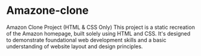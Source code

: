 # Amazone-clone
 Amazon Clone Project (HTML & CSS Only) This project is a static recreation of the Amazon homepage, built solely using HTML and CSS. It's designed to demonstrate foundational web development skills and a basic understanding of website layout and design principles.
